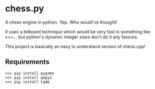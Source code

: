 # chess.py
A chess engine in python. Yep. Who would've thought!

It uses a bitboard technique which would be very fast in something like c++... but python's dynamic integer sizes don't do it any favours. 

This project is basically an easy to understand version of chess.cpp!

## Requirements

```
>>> pip install pygame
>>> pip install gmpy2
>>> pip install tqdm
```
